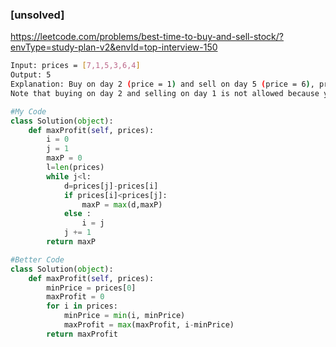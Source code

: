 ### [unsolved]

https://leetcode.com/problems/best-time-to-buy-and-sell-stock/?envType=study-plan-v2&envId=top-interview-150
```sh
Input: prices = [7,1,5,3,6,4]
Output: 5
Explanation: Buy on day 2 (price = 1) and sell on day 5 (price = 6), profit = 6-1 = 5.
Note that buying on day 2 and selling on day 1 is not allowed because you must buy before you sell.
```
```python
#My Code
class Solution(object):
    def maxProfit(self, prices):
        i = 0
        j = 1
        maxP = 0
        l=len(prices)
        while j<l:
            d=prices[j]-prices[i]
            if prices[i]<prices[j]:
                maxP = max(d,maxP)
            else :
                i = j
            j += 1
        return maxP
```
```python
#Better Code
class Solution(object):
    def maxProfit(self, prices):
        minPrice = prices[0]
        maxProfit = 0
        for i in prices:
            minPrice = min(i, minPrice)
            maxProfit = max(maxProfit, i-minPrice)
        return maxProfit
```

